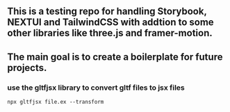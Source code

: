 ## This is a testing repo for handling Storybook, NEXTUI and TailwindCSS with addtion to some other libraries like three.js and framer-motion.

## The main goal is to create a boilerplate for future projects.

### use the gltfjsx library to convert gltf files to jsx files

```
npx gltfjsx file.ex --transform
```
